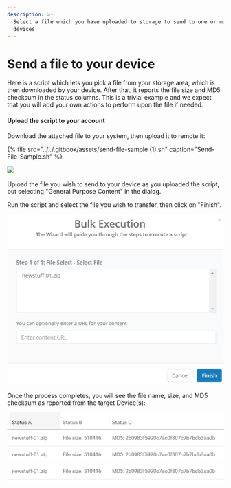 ```yaml
---
description: >-
  Select a file which you have uploaded to storage to send to one or more
  devices
---
```


# Send a file to your device

Here is a script which lets you pick a file from your storage area, which is then downloaded by your device. After that, it reports the file size and MD5 checksum in the status columns.  This is a trivial example and we expect that you will add your own actions to perform upon the file if needed.

#### Upload the script to your account

Download the attached file to your system, then upload it to remote.it:

{% file src="../../.gitbook/assets/send-file-sample \(1\).sh" caption="Send-File-Sample.sh" %}

![](http://forum.weaved.com/uploads/default/original/1X/743a3ff82581afab033642185cb53c60136c9fc1.png)

Upload the file you wish to send to your device as you uploaded the script, but selecting "General Purpose Content" in the dialog.

Run the script and select the file you wish to transfer, then click on "Finish".

![](../../.gitbook/assets/image%20%28405%29.png)

Once the process completes, you will see the file name, size, and MD5 checksum as reported from the target Device\(s\):

![](../../.gitbook/assets/image%20%28256%29.png)

